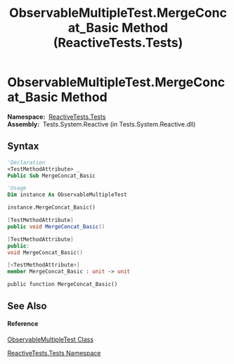 ﻿---
title: ObservableMultipleTest.MergeConcat_Basic Method  (ReactiveTests.Tests)
TOCTitle: MergeConcat_Basic Method
ms:assetid: M:ReactiveTests.Tests.ObservableMultipleTest.MergeConcat_Basic
ms:mtpsurl: https://msdn.microsoft.com/en-us/library/reactivetests.tests.observablemultipletest.mergeconcat_basic(v=VS.103)
ms:contentKeyID: 36620721
ms.date: 06/28/2011
mtps_version: v=VS.103
f1_keywords:
- ReactiveTests.Tests.ObservableMultipleTest.MergeConcat_Basic
dev_langs:
- CSharp
- JScript
- VB
- FSharp
- c++
---

# ObservableMultipleTest.MergeConcat\_Basic Method

**Namespace:**  [ReactiveTests.Tests](hh289046\(v=vs.103\).md)  
**Assembly:**  Tests.System.Reactive (in Tests.System.Reactive.dll)

## Syntax

``` vb
'Declaration
<TestMethodAttribute> _
Public Sub MergeConcat_Basic
```

``` vb
'Usage
Dim instance As ObservableMultipleTest

instance.MergeConcat_Basic()
```

``` csharp
[TestMethodAttribute]
public void MergeConcat_Basic()
```

``` c++
[TestMethodAttribute]
public:
void MergeConcat_Basic()
```

``` fsharp
[<TestMethodAttribute>]
member MergeConcat_Basic : unit -> unit 
```

``` jscript
public function MergeConcat_Basic()
```

## See Also

#### Reference

[ObservableMultipleTest Class](hh303586\(v=vs.103\).md)

[ReactiveTests.Tests Namespace](hh289046\(v=vs.103\).md)

